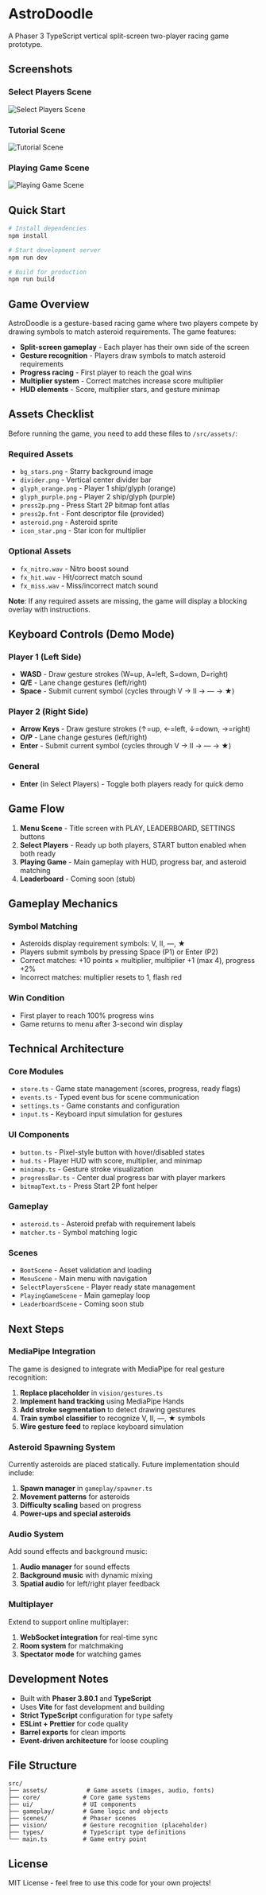 # AstroDoodle

A Phaser 3 TypeScript vertical split-screen two-player racing game prototype.

## Screenshots

### Select Players Scene
![Select Players Scene](docs/images/select-players-scene.png)

### Tutorial Scene
![Tutorial Scene](docs/images/tutorial-scene.png)

### Playing Game Scene
![Playing Game Scene](docs/images/playing-game-scene.png)

## Quick Start

```bash
# Install dependencies
npm install

# Start development server
npm run dev

# Build for production
npm run build
```

## Game Overview

AstroDoodle is a gesture-based racing game where two players compete by drawing symbols to match asteroid requirements. The game features:

- **Split-screen gameplay** - Each player has their own side of the screen
- **Gesture recognition** - Players draw symbols to match asteroid requirements
- **Progress racing** - First player to reach the goal wins
- **Multiplier system** - Correct matches increase score multiplier
- **HUD elements** - Score, multiplier stars, and gesture minimap

## Assets Checklist

Before running the game, you need to add these files to `/src/assets/`:

### Required Assets
- `bg_stars.png` - Starry background image
- `divider.png` - Vertical center divider bar
- `glyph_orange.png` - Player 1 ship/glyph (orange)
- `glyph_purple.png` - Player 2 ship/glyph (purple)
- `press2p.png` - Press Start 2P bitmap font atlas
- `press2p.fnt` - Font descriptor file (provided)
- `asteroid.png` - Asteroid sprite
- `icon_star.png` - Star icon for multiplier

### Optional Assets
- `fx_nitro.wav` - Nitro boost sound
- `fx_hit.wav` - Hit/correct match sound
- `fx_miss.wav` - Miss/incorrect match sound

**Note**: If any required assets are missing, the game will display a blocking overlay with instructions.

## Keyboard Controls (Demo Mode)

### Player 1 (Left Side)
- **WASD** - Draw gesture strokes (W=up, A=left, S=down, D=right)
- **Q/E** - Lane change gestures (left/right)
- **Space** - Submit current symbol (cycles through V → II → — → ★)

### Player 2 (Right Side)
- **Arrow Keys** - Draw gesture strokes (↑=up, ←=left, ↓=down, →=right)
- **O/P** - Lane change gestures (left/right)
- **Enter** - Submit current symbol (cycles through V → II → — → ★)

### General
- **Enter** (in Select Players) - Toggle both players ready for quick demo

## Game Flow

1. **Menu Scene** - Title screen with PLAY, LEADERBOARD, SETTINGS buttons
2. **Select Players** - Ready up both players, START button enabled when both ready
3. **Playing Game** - Main gameplay with HUD, progress bar, and asteroid matching
4. **Leaderboard** - Coming soon (stub)

## Gameplay Mechanics

### Symbol Matching
- Asteroids display requirement symbols: V, II, —, ★
- Players submit symbols by pressing Space (P1) or Enter (P2)
- Correct matches: +10 points × multiplier, multiplier +1 (max 4), progress +2%
- Incorrect matches: multiplier resets to 1, flash red

### Win Condition
- First player to reach 100% progress wins
- Game returns to menu after 3-second win display

## Technical Architecture

### Core Modules
- `store.ts` - Game state management (scores, progress, ready flags)
- `events.ts` - Typed event bus for scene communication
- `settings.ts` - Game constants and configuration
- `input.ts` - Keyboard input simulation for gestures

### UI Components
- `button.ts` - Pixel-style button with hover/disabled states
- `hud.ts` - Player HUD with score, multiplier, and minimap
- `minimap.ts` - Gesture stroke visualization
- `progressBar.ts` - Center dual progress bar with player markers
- `bitmapText.ts` - Press Start 2P font helper

### Gameplay
- `asteroid.ts` - Asteroid prefab with requirement labels
- `matcher.ts` - Symbol matching logic

### Scenes
- `BootScene` - Asset validation and loading
- `MenuScene` - Main menu with navigation
- `SelectPlayersScene` - Player ready state management
- `PlayingGameScene` - Main gameplay loop
- `LeaderboardScene` - Coming soon stub

## Next Steps

### MediaPipe Integration
The game is designed to integrate with MediaPipe for real gesture recognition:

1. **Replace placeholder** in `vision/gestures.ts`
2. **Implement hand tracking** using MediaPipe Hands
3. **Add stroke segmentation** to detect drawing gestures
4. **Train symbol classifier** to recognize V, II, —, ★ symbols
5. **Wire gesture feed** to replace keyboard simulation

### Asteroid Spawning System
Currently asteroids are placed statically. Future implementation should include:

1. **Spawn manager** in `gameplay/spawner.ts`
2. **Movement patterns** for asteroids
3. **Difficulty scaling** based on progress
4. **Power-ups and special asteroids**

### Audio System
Add sound effects and background music:

1. **Audio manager** for sound effects
2. **Background music** with dynamic mixing
3. **Spatial audio** for left/right player feedback

### Multiplayer
Extend to support online multiplayer:

1. **WebSocket integration** for real-time sync
2. **Room system** for matchmaking
3. **Spectator mode** for watching games

## Development Notes

- Built with **Phaser 3.80.1** and **TypeScript**
- Uses **Vite** for fast development and building
- **Strict TypeScript** configuration for type safety
- **ESLint + Prettier** for code quality
- **Barrel exports** for clean imports
- **Event-driven architecture** for loose coupling

## File Structure

```
src/
├── assets/           # Game assets (images, audio, fonts)
├── core/            # Core game systems
├── ui/              # UI components
├── gameplay/        # Game logic and objects
├── scenes/          # Phaser scenes
├── vision/          # Gesture recognition (placeholder)
├── types/           # TypeScript type definitions
└── main.ts          # Game entry point
```

## License

MIT License - feel free to use this code for your own projects!